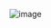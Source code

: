 ![image](https://github.com/AbdelrhmanWalaa/Sprints-Automotive_Software_Bootcamp/assets/44446382/0212a8c4-b33a-41e6-9ce4-87f91c93907e)
